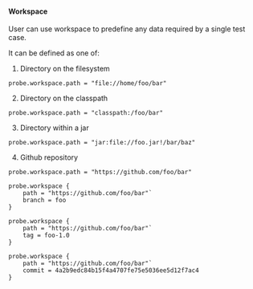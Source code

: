 #### Workspace

User can use workspace to predefine any data required by a single test case.
     
It can be defined as one of:

1. Directory on the filesystem

`probe.workspace.path = "file://home/foo/bar"`

2. Directory on the classpath

`probe.workspace.path = "classpath:/foo/bar"`

3. Directory within a jar
 
`probe.workspace.path = "jar:file://foo.jar!/bar/baz"`

4. Github repository

`probe.workspace.path = "https://github.com/foo/bar"`

```
probe.workspace {
    path = "https://github.com/foo/bar"`
    branch = foo
}
```

```
probe.workspace {
    path = "https://github.com/foo/bar"`
    tag = foo-1.0
}
```

```
probe.workspace {
    path = "https://github.com/foo/bar"`
    commit = 4a2b9edc84b15f4a4707fe75e5036ee5d12f7ac4
}
```
